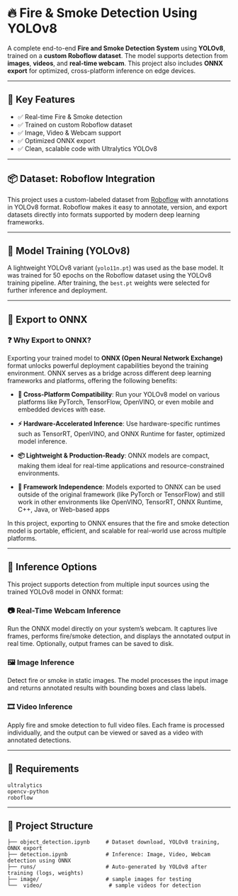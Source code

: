# 🔥 Fire & Smoke Detection Using YOLOv8

A complete end-to-end **Fire and Smoke Detection System** using **YOLOv8**, trained on a **custom Roboflow dataset**. The model supports detection from **images**, **videos**, and **real-time webcam**. This project also includes **ONNX export** for optimized, cross-platform inference on edge devices.

---

## 📌 Key Features

- ✅ Real-time Fire & Smoke detection  
- ✅ Trained on custom Roboflow dataset  
- ✅ Image, Video & Webcam support  
- ✅ Optimized ONNX export  
- ✅ Clean, scalable code with Ultralytics YOLOv8  

---

## 📦 Dataset: Roboflow Integration

This project uses a custom-labeled dataset from [Roboflow](https://roboflow.com/) with annotations in YOLOv8 format. Roboflow makes it easy to annotate, version, and export datasets directly into formats supported by modern deep learning frameworks.

---

## 🧠 Model Training (YOLOv8)

A lightweight YOLOv8 variant (`yolo11n.pt`) was used as the base model. It was trained for 50 epochs on the Roboflow dataset using the YOLOv8 training pipeline. After training, the `best.pt` weights were selected for further inference and deployment.

---

## 🔄 Export to ONNX

### ❓ Why Export to ONNX?

Exporting your trained model to **ONNX (Open Neural Network Exchange)** format unlocks powerful deployment capabilities beyond the training environment. ONNX serves as a bridge across different deep learning frameworks and platforms, offering the following benefits:

 - **🚀 Cross-Platform Compatibility**:
  Run your YOLOv8 model on various platforms like PyTorch, TensorFlow, OpenVINO, or even mobile    and embedded devices with ease.

- **⚡ Hardware-Accelerated Inference**:
Use hardware-specific runtimes such as TensorRT, OpenVINO, and ONNX Runtime for faster, optimized model inference.

- **📦 Lightweight & Production-Ready**:
ONNX models are compact, making them ideal for real-time applications and resource-constrained environments.

 - **🔄 Framework Independence**:
Models exported to ONNX can be used outside of the original framework (like PyTorch or TensorFlow) and still work in other environments like OpenVINO, TensorRT, ONNX Runtime, C++, Java, or Web-based apps

In this project, exporting to ONNX ensures that the fire and smoke detection model is portable, efficient, and scalable for real-world use across multiple platforms.

---

## 🚀 Inference Options

This project supports detection from multiple input sources using the trained YOLOv8 model in ONNX format:

### 📷 Real-Time Webcam Inference

Run the ONNX model directly on your system’s webcam. It captures live frames, performs fire/smoke detection, and displays the annotated output in real time. Optionally, output frames can be saved to disk.

### 🖼️ Image Inference

Detect fire or smoke in static images. The model processes the input image and returns annotated results with bounding boxes and class labels.

### 🎞️ Video Inference

Apply fire and smoke detection to full video files. Each frame is processed individually, and the output can be viewed or saved as a video with annotated detections.

---

## 🧾 Requirements

```
ultralytics
opencv-python
roboflow
```

---

## 📁 Project Structure

```
├── object_detection.ipynb     # Dataset download, YOLOv8 training, ONNX export
├── detection.ipynb            # Inference: Image, Video, Webcam detection using ONNX
├── runs/                      # Auto-generated by YOLOv8 after training (logs, weights)
├── image/                     # sample images for testing
└──  video/                     # sample videos for detection
```
